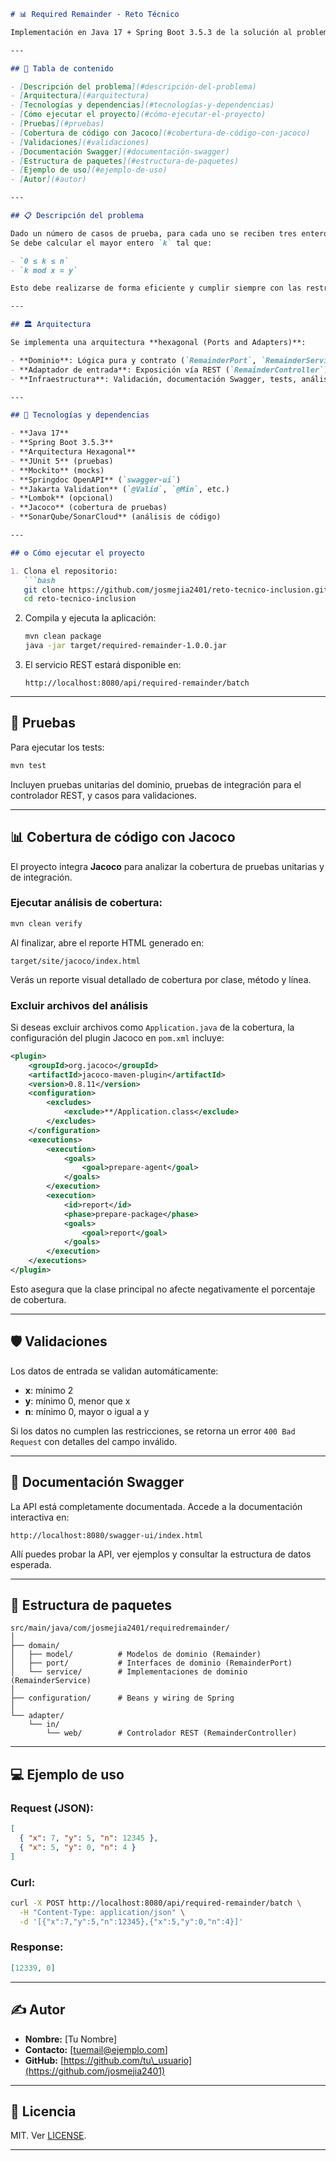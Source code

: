 ````markdown
# 📊 Required Remainder - Reto Técnico

Implementación en Java 17 + Spring Boot 3.5.3 de la solución al problema [Codeforces 1374A - Required Remainder](https://codeforces.com/problemset/problem/1374/A), siguiendo arquitectura hexagonal, buenas prácticas, pruebas unitarias, validaciones, documentación Swagger y análisis de calidad de código con Jacoco y SonarQube.

---

## 🚀 Tabla de contenido

- [Descripción del problema](#descripción-del-problema)
- [Arquitectura](#arquitectura)
- [Tecnologías y dependencias](#tecnologías-y-dependencias)
- [Cómo ejecutar el proyecto](#cómo-ejecutar-el-proyecto)
- [Pruebas](#pruebas)
- [Cobertura de código con Jacoco](#cobertura-de-código-con-jacoco)
- [Validaciones](#validaciones)
- [Documentación Swagger](#documentación-swagger)
- [Estructura de paquetes](#estructura-de-paquetes)
- [Ejemplo de uso](#ejemplo-de-uso)
- [Autor](#autor)

---

## 📋 Descripción del problema

Dado un número de casos de prueba, para cada uno se reciben tres enteros: `x`, `y` y `n`.  
Se debe calcular el mayor entero `k` tal que:

- `0 ≤ k ≤ n`
- `k mod x = y`

Esto debe realizarse de forma eficiente y cumplir siempre con las restricciones del problema.

---

## 🏛️ Arquitectura

Se implementa una arquitectura **hexagonal (Ports and Adapters)**:

- **Dominio**: Lógica pura y contrato (`RemainderPort`, `RemainderService`, modelos).
- **Adaptador de entrada**: Exposición vía REST (`RemainderController`).
- **Infraestructura**: Validación, documentación Swagger, tests, análisis de calidad.

---

## 🧰 Tecnologías y dependencias

- **Java 17**
- **Spring Boot 3.5.3**
- **Arquitectura Hexagonal**
- **JUnit 5** (pruebas)
- **Mockito** (mocks)
- **Springdoc OpenAPI** (`swagger-ui`)
- **Jakarta Validation** (`@Valid`, `@Min`, etc.)
- **Lombok** (opcional)
- **Jacoco** (cobertura de pruebas)
- **SonarQube/SonarCloud** (análisis de código)

---

## ⚙️ Cómo ejecutar el proyecto

1. Clona el repositorio:
   ```bash
   git clone https://github.com/josmejia2401/reto-tecnico-inclusion.git
   cd reto-tecnico-inclusion
````

2. Compila y ejecuta la aplicación:

   ```bash
   mvn clean package
   java -jar target/required-remainder-1.0.0.jar
   ```

3. El servicio REST estará disponible en:

   ```
   http://localhost:8080/api/required-remainder/batch
   ```

---

## 🧪 Pruebas

Para ejecutar los tests:

```bash
mvn test
```

Incluyen pruebas unitarias del dominio, pruebas de integración para el controlador REST, y casos para validaciones.

---

## 📊 Cobertura de código con Jacoco

El proyecto integra **Jacoco** para analizar la cobertura de pruebas unitarias y de integración.

### Ejecutar análisis de cobertura:

```bash
mvn clean verify
```

Al finalizar, abre el reporte HTML generado en:

```
target/site/jacoco/index.html
```

Verás un reporte visual detallado de cobertura por clase, método y línea.

### Excluir archivos del análisis

Si deseas excluir archivos como `Application.java` de la cobertura, la configuración del plugin Jacoco en `pom.xml` incluye:

```xml
<plugin>
    <groupId>org.jacoco</groupId>
    <artifactId>jacoco-maven-plugin</artifactId>
    <version>0.8.11</version>
    <configuration>
        <excludes>
            <exclude>**/Application.class</exclude>
        </excludes>
    </configuration>
    <executions>
        <execution>
            <goals>
                <goal>prepare-agent</goal>
            </goals>
        </execution>
        <execution>
            <id>report</id>
            <phase>prepare-package</phase>
            <goals>
                <goal>report</goal>
            </goals>
        </execution>
    </executions>
</plugin>
```

Esto asegura que la clase principal no afecte negativamente el porcentaje de cobertura.

---

## 🛡️ Validaciones

Los datos de entrada se validan automáticamente:

* **x**: mínimo 2
* **y**: mínimo 0, menor que x
* **n**: mínimo 0, mayor o igual a y

Si los datos no cumplen las restricciones, se retorna un error `400 Bad Request` con detalles del campo inválido.

---

## 📑 Documentación Swagger

La API está completamente documentada.
Accede a la documentación interactiva en:

```
http://localhost:8080/swagger-ui/index.html
```

Allí puedes probar la API, ver ejemplos y consultar la estructura de datos esperada.

---

## 📁 Estructura de paquetes

```
src/main/java/com/josmejia2401/requiredremainder/
│
├── domain/
│   ├── model/          # Modelos de dominio (Remainder)
│   ├── port/           # Interfaces de dominio (RemainderPort)
│   └── service/        # Implementaciones de dominio (RemainderService)
│
├── configuration/      # Beans y wiring de Spring
│
└── adapter/
    └── in/
        └── web/        # Controlador REST (RemainderController)
```

---

## 💻 Ejemplo de uso

### **Request (JSON):**

```json
[
  { "x": 7, "y": 5, "n": 12345 },
  { "x": 5, "y": 0, "n": 4 }
]
```

### **Curl:**

```bash
curl -X POST http://localhost:8080/api/required-remainder/batch \
  -H "Content-Type: application/json" \
  -d '[{"x":7,"y":5,"n":12345},{"x":5,"y":0,"n":4}]'
```

### **Response:**

```json
[12339, 0]
```

---

## ✍️ Autor

* **Nombre:** \[Tu Nombre]
* **Contacto:** \[[tuemail@ejemplo.com](mailto:tuemail@ejemplo.com)]
* **GitHub:** [https://github.com/tu\_usuario](https://github.com/josmejia2401)

---

## 📝 Licencia

MIT. Ver [LICENSE](LICENSE).

---